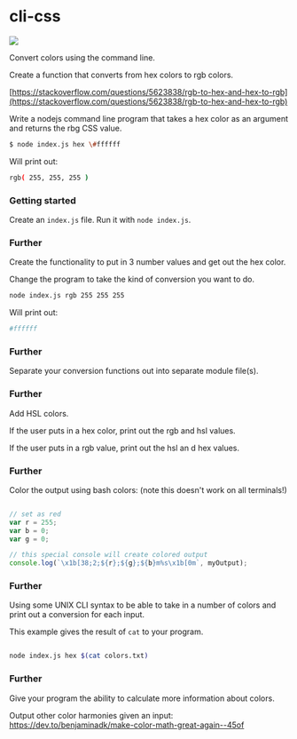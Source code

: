 # cli-css

![](https://media.giphy.com/media/5uHVQE9VfUFNK/source.gif)

Convert colors using the command line.


Create a function that converts from hex colors to rgb colors.

[https://stackoverflow.com/questions/5623838/rgb-to-hex-and-hex-to-rgb](https://stackoverflow.com/questions/5623838/rgb-to-hex-and-hex-to-rgb)

Write a nodejs command line program that takes a hex color as an argument and returns the rbg CSS value.
```bash
$ node index.js hex \#ffffff
```

Will print out:
```bash
rgb( 255, 255, 255 )
```

### Getting started

Create an `index.js` file. Run it with `node index.js`.

### Further
Create the functionality to put in 3 number values and get out the hex color.

Change the program to take the kind of conversion you want to do.

```bash
node index.js rgb 255 255 255
```

Will print out:
```bash
#ffffff
```

### Further
Separate your conversion functions out into separate module file(s).

### Further
Add HSL colors.

If the user puts in a hex color, print out the rgb and hsl values.

If the user puts in a rgb value, print out the hsl an d hex values.

### Further
Color the output using bash colors: (note this doesn't work on all terminals!)

```js

// set as red
var r = 255;
var b = 0;
var g = 0;

// this special console will create colored output
console.log(`\x1b[38;2;${r};${g};${b}m%s\x1b[0m`, myOutput);
```

### Further
Using some UNIX CLI syntax to be able to take in a number of colors and print out a conversion for each input.

This example gives the result of `cat` to your program.

```bash

node index.js hex $(cat colors.txt)
```

### Further
Give your program the ability to calculate more information about colors.

Output other color harmonies given an input: https://dev.to/benjaminadk/make-color-math-great-again--45of

